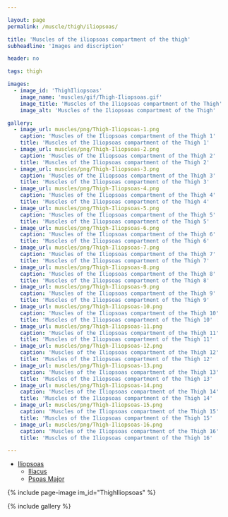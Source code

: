 ```yaml
---

layout: page
permalink: /muscle/thigh/iliopsoas/

title: 'Muscles of the iliopsoas compartment of the thigh'
subheadline: 'Images and discription'

header: no

tags: thigh

images:
  - image_id: 'ThighIliopsoas'
    image_name: 'muscles/gif/Thigh-Iliopsoas.gif'
    image_title: 'Muscles of the Iliopsoas compartment of the Thigh'
    image_alt: 'Muscles of the Iliopsoas compartment of the Thigh' 

gallery:
  - image_url: muscles/png/Thigh-Iliopsoas-1.png
    caption: 'Muscles of the Iliopsoas compartment of the Thigh 1'
    title: 'Muscles of the Iliopsoas compartment of the Thigh 1'
  - image_url: muscles/png/Thigh-Iliopsoas-2.png
    caption: 'Muscles of the Iliopsoas compartment of the Thigh 2'
    title: 'Muscles of the Iliopsoas compartment of the Thigh 2'
  - image_url: muscles/png/Thigh-Iliopsoas-3.png
    caption: 'Muscles of the Iliopsoas compartment of the Thigh 3'
    title: 'Muscles of the Iliopsoas compartment of the Thigh 3'
  - image_url: muscles/png/Thigh-Iliopsoas-4.png
    caption: 'Muscles of the Iliopsoas compartment of the Thigh 4'
    title: 'Muscles of the Iliopsoas compartment of the Thigh 4'
  - image_url: muscles/png/Thigh-Iliopsoas-5.png
    caption: 'Muscles of the Iliopsoas compartment of the Thigh 5'
    title: 'Muscles of the Iliopsoas compartment of the Thigh 5'
  - image_url: muscles/png/Thigh-Iliopsoas-6.png
    caption: 'Muscles of the Iliopsoas compartment of the Thigh 6'
    title: 'Muscles of the Iliopsoas compartment of the Thigh 6'
  - image_url: muscles/png/Thigh-Iliopsoas-7.png
    caption: 'Muscles of the Iliopsoas compartment of the Thigh 7'
    title: 'Muscles of the Iliopsoas compartment of the Thigh 7'
  - image_url: muscles/png/Thigh-Iliopsoas-8.png
    caption: 'Muscles of the Iliopsoas compartment of the Thigh 8'
    title: 'Muscles of the Iliopsoas compartment of the Thigh 8'
  - image_url: muscles/png/Thigh-Iliopsoas-9.png
    caption: 'Muscles of the Iliopsoas compartment of the Thigh 9'
    title: 'Muscles of the Iliopsoas compartment of the Thigh 9'
  - image_url: muscles/png/Thigh-Iliopsoas-10.png
    caption: 'Muscles of the Iliopsoas compartment of the Thigh 10'
    title: 'Muscles of the Iliopsoas compartment of the Thigh 10'
  - image_url: muscles/png/Thigh-Iliopsoas-11.png
    caption: 'Muscles of the Iliopsoas compartment of the Thigh 11'
    title: 'Muscles of the Iliopsoas compartment of the Thigh 11'
  - image_url: muscles/png/Thigh-Iliopsoas-12.png
    caption: 'Muscles of the Iliopsoas compartment of the Thigh 12'
    title: 'Muscles of the Iliopsoas compartment of the Thigh 12'
  - image_url: muscles/png/Thigh-Iliopsoas-13.png
    caption: 'Muscles of the Iliopsoas compartment of the Thigh 13'
    title: 'Muscles of the Iliopsoas compartment of the Thigh 13'
  - image_url: muscles/png/Thigh-Iliopsoas-14.png
    caption: 'Muscles of the Iliopsoas compartment of the Thigh 14'
    title: 'Muscles of the Iliopsoas compartment of the Thigh 14'
  - image_url: muscles/png/Thigh-Iliopsoas-15.png
    caption: 'Muscles of the Iliopsoas compartment of the Thigh 15'
    title: 'Muscles of the Iliopsoas compartment of the Thigh 15'
  - image_url: muscles/png/Thigh-Iliopsoas-16.png
    caption: 'Muscles of the Iliopsoas compartment of the Thigh 16'
    title: 'Muscles of the Iliopsoas compartment of the Thigh 16'

---
```


- [Iliopsoas](/muscle/thigh/iliopsoas/)
  - [Iliacus](/muscle/thigh/iliacus/)
  - [Psoas Major](/muscle/thigh/psoasmajor/)

{% include page-image im_id="ThighIliopsoas" %}

{% include gallery %}